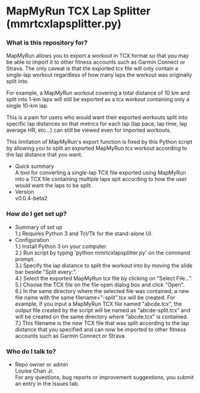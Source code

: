 # MapMyRun TCX Lap Splitter (mmrtcxlapsplitter.py) #

### What is this repository for? ###
MapMyRun allows you to export a workout in TCX format so that you may be able to import it to other fitness accounts such as Garmin Connect or Strava. The only caveat is that the exported tcx file will only contain a single-lap workout regardless of how many laps the workout was originally split into.

For example, a MapMyRun workout covering a total distance of 10 km and split into 1-km laps will still be exported as a tcx workout containing only a single 10-km lap.

This is a pain for users who would want their exported workouts split into specific lap distances so that metrics for each lap (lap pace, lap time, lap average HR, etc...) can still be viewed even for imported workouts.

This limitation of MapMyRun's export function is fixed by this Python script by allowing you to split an exported MapMyRun tcx workout according to the lap distance that you want.

* Quick summary  
A tool for converting a single-lap TCX file exported using MapMyRun into a TCX file containing multiple laps spit according to how the user would want the laps to be split.
* Version  
v0.0.4-beta2

### How do I get set up? ###

* Summary of set up  
1.) Requires Python 3 and Tcl/Tk for the stand-alone UI.
* Configuration  
1.) Install Python 3 on your computer.  
2.) Run script by typing 'python mmrtcxlapsplitter.py' on the command prompt.  
3.) Specify the lap distance to split the workout into by moving the slide bar beside "Split every:".  
4.) Select the exported MapMyRun tcx file by clicking on "Select File...".  
5.) Choose the TCX file on the file open dialog box and click "Open".  
6.) In the same directory where the selected file was contained, a new file name with the same filename+"-split".tcx will be created.   For example, if you input a MapMyRun TCX file named "abcde.tcx", the output file created by the script will be named as "abcde-split.tcx" and will be created on the same directory where "abcde.tcx" is contained.  
7.) This filename is the new TCX file that was split according to the lap distance that you specified and can now be imported to other fitness accounts such as Garmin Connect or Strava.  

### Who do I talk to? ###  

* Repo owner or admin  
Louise Chan Jr.   
For any questions, bug reports or improvement suggestions, you submit an entry in the Issues tab.
